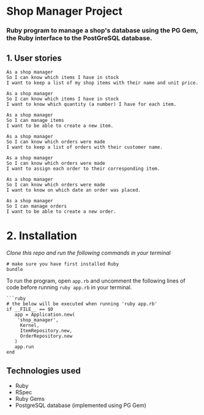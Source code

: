 # Shop Manager Project

### Ruby program to manage a shop's database using the PG Gem, the Ruby interface to the PostGreSQL database.

## 1. User stories

```
As a shop manager
So I can know which items I have in stock
I want to keep a list of my shop items with their name and unit price.

As a shop manager
So I can know which items I have in stock
I want to know which quantity (a number) I have for each item.

As a shop manager
So I can manage items
I want to be able to create a new item.

As a shop manager
So I can know which orders were made
I want to keep a list of orders with their customer name.

As a shop manager
So I can know which orders were made
I want to assign each order to their corresponding item.

As a shop manager
So I can know which orders were made
I want to know on which date an order was placed. 

As a shop manager
So I can manage orders
I want to be able to create a new order.
```


# 2. Installation

_Clone this repo and run the following commands in your terminal_

```
# make sure you have first installed Ruby
bundle
```

To run the program, open `app.rb` and uncomment the following lines of code before running `ruby app.rb` in your terminal.

```
```ruby
# the below will be executed when running 'ruby app.rb'
if __FILE__ == $0
   app = Application.new(
    'shop_manager',
     Kernel,
     ItemRepository.new,
     OrderRepository.new
   )
   app.run
end
```

## Technologies used

- Ruby
- RSpec
- Ruby Gems
- PostgreSQL database (implemented using PG Gem)
